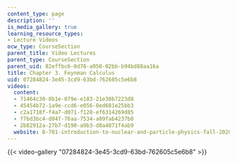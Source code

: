 ```yaml
---
content_type: page
description: ''
is_media_gallery: true
learning_resource_types:
- Lecture Videos
ocw_type: CourseSection
parent_title: Video Lectures
parent_type: CourseSection
parent_uid: 82effbc6-0d78-a950-02bb-b94bd88aa16a
title: Chapter 3. Feynman Calculus
uid: 07284824-3e45-3cd9-63bd-762605c5e6b8
videos:
  content:
  - 71464c30-8b1e-079e-e183-21e38b7223d8
  - 45454b72-1a9e-ccd6-e056-8ed681e25bb3
  - c2a1718f-f4a7-d071-f128-ef6314269d85
  - f7bd3bc4-d04f-76aa-7534-a09fab4237b0
  - 2b82912a-27b7-d190-a9b3-d8a4871f4ab9
  website: 8-701-introduction-to-nuclear-and-particle-physics-fall-2020
---
```



{{< video-gallery "07284824-3e45-3cd9-63bd-762605c5e6b8" >}}

